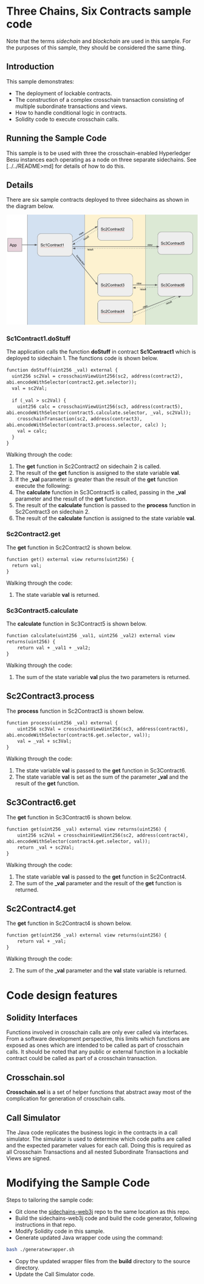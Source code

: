 # Three Chains, Six Contracts sample code

Note that the terms _sidechain_ and _blockchain_ are used in this sample. For the purposes
of this sample, they should be considered the same thing.

## Introduction

This sample demonstrates:

- The deployment of lockable contracts.
- The construction of a complex crosschain transaction consisting of multiple subordinate transactions and
  views.
- How to handle conditional logic in contracts.
- Solidity code to execute crosschain calls.

## Running the Sample Code

This sample is to be used with three the crosschain-enabled Hyperledger Besu instances
each operating as a node on three separate sidechains. See [../../README>md]
for details of how to do this.

## Details

There are six sample contracts deployed to three sidechains as shown in the diagram below.

![Architecture Diagram](architecture.png)

### Sc1Contract1.doStuff

The application calls the function **doStuff** in contract **Sc1Contract1** which is deployed to
sidechain 1. The functions code is shown below.

```solidity
function doStuff(uint256 _val) external {
  uint256 sc2Val = crosschainViewUint256(sc2, address(contract2), abi.encodeWithSelector(contract2.get.selector));
  val = sc2Val;

  if (_val > sc2Val) {
    uint256 calc = crosschainViewUint256(sc3, address(contract5), abi.encodeWithSelector(contract5.calculate.selector, _val, sc2Val));
    crosschainTransaction(sc2, address(contract3), abi.encodeWithSelector(contract3.process.selector, calc) );
    val = calc;
  }
}
```

Walking through the code:

1. The **get** function in Sc2Contract2 on sidechain 2 is called.
2. The result of the **get** function is assigned to the state variable **val**.
3. If the **\_val** parameter is greater than the result of the **get** function execute the following:
4. The **calculate** function in Sc3Contract5 is called, passing in the **\_val** parameter and the
   result of the **get** function.
5. The result of the **calculate** function is passed to the **process** function in Sc2Contract3 on sidechain 2.
6. The result of the **calculate** function is assigned to the state variable **val**.

### Sc2Contract2.get

The **get** function in Sc2Contract2 is shown below.

```solidity
function get() external view returns(uint256) {
  return val;
}
```

Walking through the code:

1. The state variable **val** is returned.

### Sc3Contract5.calculate

The **calculate** function in Sc3Contract5 is shown below.

```solidity
function calculate(uint256 _val1, uint256 _val2) external view returns(uint256) {
    return val + _val1 + _val2;
}
```

Walking through the code:

1. The sum of the state variable **val** plus the two parameters is returned.

## Sc2Contract3.process

The **process** function in Sc2Contract3 is shown below.

```solidity
function process(uint256 _val) external {
    uint256 sc3Val = crosschainViewUint256(sc3, address(contract6), abi.encodeWithSelector(contract6.get.selector, val));
    val = _val + sc3Val;
}
```

Walking through the code:

1. The state variable **val** is passed to the **get** function in Sc3Contract6.
2. The state variable **val** is set as the sum of the parameter **\_val** and the result of the **get** function.

## Sc3Contract6.get

The **get** function in Sc3Contract6 is shown below.

```solidity
function get(uint256 _val) external view returns(uint256) {
    uint256 sc2Val = crosschainViewUint256(sc2, address(contract4), abi.encodeWithSelector(contract4.get.selector, val));
    return _val + sc2Val;
}
```

Walking through the code:

1. The state variable **val** is passed to the **get** function in Sc2Contract4.
2. The sum of the **\_val** parameter and the result of the **get** function is returned.

## Sc2Contract4.get

The **get** function in Sc2Contract4 is shown below.

```solidity
function get(uint256 _val) external view returns(uint256) {
    return val + _val;
}
```

Walking through the code:

2. The sum of the **\_val** parameter and the **val** state variable is returned.

# Code design features

## Solidity Interfaces

Functions involved in crosschain calls are only ever called via interfaces. From a
software development perspective, this limits which functions are exposed as ones which
are intended to be called as part of crosschain calls. It should be noted that any public
or external function in a lockable contract could be called as part of a crosschain
transaction.

## Crosschain.sol

**Crosschain.sol** is a set of helper functions that abstract away most of the complication for
generation of crosschain calls.

## Call Simulator

The Java code replicates the business logic in the contracts in a call simulator. The
simulator is used to determine which code paths are called and the expected parameter
values for each call. Doing this is required as all Crosschain Transactions and all
nested Subordinate Transactions and Views are signed.

# Modifying the Sample Code

Steps to tailoring the sample code:

- Git clone the [sidechains-web3j](https://github.com/PegaSysEng/sidechains-web3j) repo to the
  same location as this repo.
- Build the sidechains-web3j code and build the code generator, following instructions
  in that repo.
- Modify Solidity code in this sample.
- Generate updated Java wrapper code using the command:

```bash
bash ./generatewrapper.sh
```

- Copy the updated wrapper files from the **build** directory to the source directory.
- Update the Call Simulator code.
